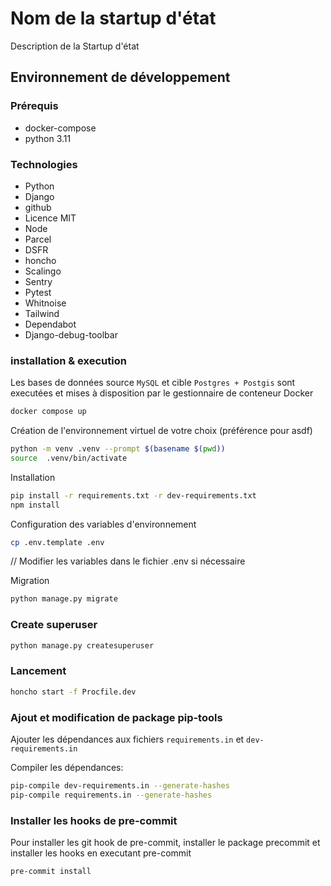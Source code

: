 # Nom de la startup d'état

Description de la Startup d'état

## Environnement de développement

### Prérequis

- docker-compose
- python 3.11

### Technologies

- Python
- Django
- github
- Licence MIT
- Node
- Parcel
- DSFR
- honcho
- Scalingo
- Sentry
- Pytest
- Whitnoise
- Tailwind
- Dependabot
- Django-debug-toolbar

### installation & execution

Les bases de données source `MySQL` et cible `Postgres + Postgis` sont executées et mises à disposition par le gestionnaire de conteneur Docker

```sh
docker compose up
```

Création de l'environnement virtuel de votre choix (préférence pour asdf)

```sh
python -m venv .venv --prompt $(basename $(pwd))
source  .venv/bin/activate
```

Installation

```sh
pip install -r requirements.txt -r dev-requirements.txt
npm install
```

Configuration des variables d'environnement

```sh
cp .env.template .env
```

// Modifier les variables dans le fichier .env si nécessaire

Migration

```sh
python manage.py migrate
```

### Create superuser

```sh
python manage.py createsuperuser
```

### Lancement

```sh
honcho start -f Procfile.dev
```

### Ajout et modification de package pip-tools

Ajouter les dépendances aux fichiers `requirements.in` et `dev-requirements.in`

Compiler les dépendances:

```sh
pip-compile dev-requirements.in --generate-hashes
pip-compile requirements.in --generate-hashes
```

### Installer les hooks de pre-commit

Pour installer les git hook de pre-commit, installer le package precommit et installer les hooks en executant pre-commit

```sh
pre-commit install
```

